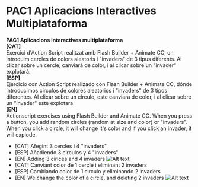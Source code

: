 # PAC1 Aplicacions Interactives Multiplataforma
<strong>PAC1 Aplicacions interactives multiplataforma</strong>
<br>
**[CAT]**<br>
Exercici d'Action Script realitzat amb Flash Builder + Animate CC, on introduim cercles de colors aleatoris i "invaders" de 3 tipus diferents. Al clicar sobre un cercle, canviará de color, i al clicar sobre un "invader" explotarà.<br>
**[ESP]**<br>
Ejercicio con Action Script realizado con Flash Builder + Animate CC, dónde introducimos circulos de colores aleatorios i "invaders" de 3 tipos diferentes. Al clicar sobre un círculo, este canviara de color, i al clicar sobre un "invader" este explotara.<br>
**[EN]**<br>
Actionscript exercises using Flash Builder and Animate CC. When you press a button, you add random circles (random at size and color) or "invaders". When you click a circle, it will change it's color and if you click an invader, it will explode.<br>
- [CAT] Afegint 3 cercles i 4 "invaders"
- [ESP] Añadiendo 3 circulos y 4 "invaders"
- [EN] Adding 3 cirlces and 4 invaders
![Alt text](https://cloud.githubusercontent.com/assets/14861253/20790245/e30cead2-b7b7-11e6-95cb-e6294bab14b8.png)<br>
- [CAT] Canviant color de 1 cercle i eliminant 2 invaders
- [ESP] Cambiando color de 1 circulo y eliminando 2 invaders
- [EN] We change the color of a circle, and deleting 2 invaders
![Alt text](https://cloud.githubusercontent.com/assets/14861253/20790260/eafa0766-b7b7-11e6-9134-6fa54b5452a4.png)<br>
